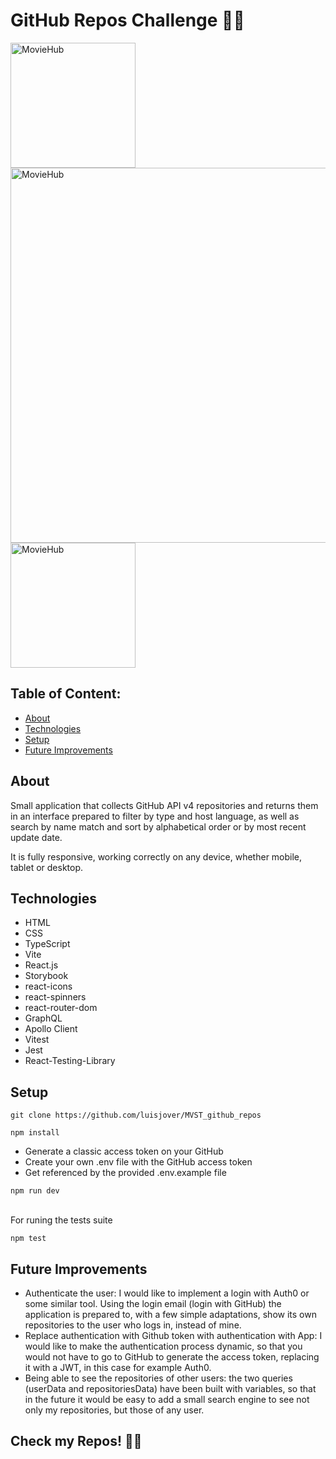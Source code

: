 # GitHub Repos Challenge 🥷🏽


<img width="200"  alt="MovieHub" src="https://github.com/luisjover/MVST_github_repos/assets/129792624/35172c4e-4e54-4436-a174-6f72a62844e4">
<img width="600"  alt="MovieHub" src="https://github.com/luisjover/MVST_github_repos/assets/129792624/661ee3cd-bdb1-4b30-b9dd-70b964f95cc1">
<img width="200"  alt="MovieHub" src="https://github.com/luisjover/MVST_github_repos/assets/129792624/3f4b7211-a79d-4808-a5d2-bb0fef6c7757">




## Table of Content:

- [About](#about)
- [Technologies](#technologies)
- [Setup](#setup)
- [Future Improvements](#future-improvements)

## About

Small application that collects GitHub API v4 repositories and returns them in an interface prepared to filter by type and host language, as well as search by name match and sort by alphabetical order or by most recent update date.

It is fully responsive, working correctly on any device, whether mobile, tablet or desktop.


## Technologies
- HTML
- CSS
- TypeScript
- Vite
- React.js
- Storybook
- react-icons
- react-spinners
- react-router-dom
- GraphQL
- Apollo Client
- Vitest
- Jest
- React-Testing-Library


## Setup
```
git clone https://github.com/luisjover/MVST_github_repos

```

```
npm install

```

- Generate a classic access token on your GitHub
- Create your own .env file with the GitHub access token
- Get referenced by the provided .env.example file

```
npm run dev
```
<br />
For runing the tests suite

```
npm test
```

## Future Improvements
- Authenticate the user: I would like to implement a login with Auth0 or some similar tool. Using the login email (login with GitHub) the application is prepared to, with a few simple adaptations, show its own repositories to the user who logs in, instead of mine.
- Replace authentication with Github token with authentication with App: I would like to make the authentication process dynamic, so that you would not have to go to GitHub to generate the access token, replacing it with a JWT, in this case for example Auth0.
- Being able to see the repositories of other users: the two queries (userData and repositoriesData) have been built with variables, so that in the future it would be easy to add a small search engine to see not only my repositories, but those of any user.


## Check my Repos! 🥷🏽
